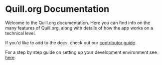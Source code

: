# Quill.org Documentation

Welcome to the Quill.org documentation. Here you can find info on the many features of Quill.org, along with details of how the app works on a technical level.

If you'd like to add to the docs, check out our [contributor guide](conventions/contributing_to_docs.md).

For a step by step guide on setting up your development environment see [here](misc/setting_up.md).